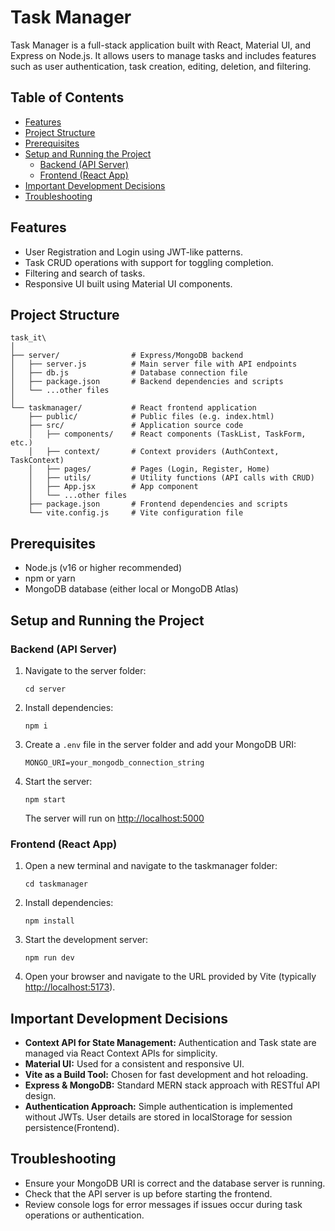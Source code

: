 # Task Manager

Task Manager is a full-stack application built with React, Material UI, and Express on Node.js. It allows users to manage tasks and includes features such as user authentication, task creation, editing, deletion, and filtering.

## Table of Contents
- [Features](#features)
- [Project Structure](#project-structure)
- [Prerequisites](#prerequisites)
- [Setup and Running the Project](#setup-and-running-the-project)
  - [Backend (API Server)](#backend-api-server)
  - [Frontend (React App)](#frontend-react-app)
- [Important Development Decisions](#important-development-decisions)
- [Troubleshooting](#troubleshooting)

## Features
- User Registration and Login using JWT-like patterns.
- Task CRUD operations with support for toggling completion.
- Filtering and search of tasks.
- Responsive UI built using Material UI components.

## Project Structure
```
task_it\
│
├── server/                # Express/MongoDB backend
│   ├── server.js          # Main server file with API endpoints
│   ├── db.js              # Database connection file
│   ├── package.json       # Backend dependencies and scripts
│   └── ...other files
│
└── taskmanager/           # React frontend application
    ├── public/            # Public files (e.g. index.html)
    ├── src/               # Application source code
    │   ├── components/    # React components (TaskList, TaskForm, etc.)
    │   ├── context/       # Context providers (AuthContext, TaskContext)
    │   ├── pages/         # Pages (Login, Register, Home)
    │   ├── utils/         # Utility functions (API calls with CRUD)
    │   ├── App.jsx        # App component
    │   └── ...other files
    ├── package.json       # Frontend dependencies and scripts
    └── vite.config.js     # Vite configuration file
```

## Prerequisites
- Node.js (v16 or higher recommended)
- npm or yarn
- MongoDB database (either local or MongoDB Atlas)

## Setup and Running the Project

### Backend (API Server)
1. Navigate to the server folder:
   ```
   cd server
   ```
2. Install dependencies:
   ```
   npm i
   ```
3. Create a `.env` file in the server folder and add your MongoDB URI:
   ```
   MONGO_URI=your_mongodb_connection_string
   ```
4. Start the server:
   ```
   npm start
   ```
   The server will run on [http://localhost:5000](http://localhost:5000)

### Frontend (React App)
1. Open a new terminal and navigate to the taskmanager folder:
   ```
   cd taskmanager
   ```
2. Install dependencies:
   ```
   npm install
   ```
3. Start the development server:
   ```
   npm run dev
   ```
4. Open your browser and navigate to the URL provided by Vite (typically [http://localhost:5173](http://localhost:5173)).

## Important Development Decisions
- **Context API for State Management:** Authentication and Task state are managed via React Context APIs for simplicity.
- **Material UI:** Used for a consistent and responsive UI.
- **Vite as a Build Tool:** Chosen for fast development and hot reloading.
- **Express & MongoDB:** Standard MERN stack approach with RESTful API design.
- **Authentication Approach:** Simple authentication is implemented without JWTs. User details are stored in localStorage for session persistence(Frontend).

## Troubleshooting
- Ensure your MongoDB URI is correct and the database server is running.
- Check that the API server is up before starting the frontend.
- Review console logs for error messages if issues occur during task operations or authentication.
